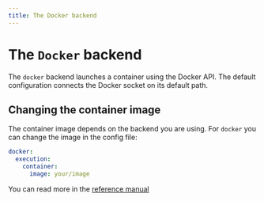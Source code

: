 ```yaml
---
title: The Docker backend
---
```


<h1>The <code>Docker</code> backend</h1>

The `docker` backend launches a container using the Docker API. The default configuration connects the Docker socket on its default path.

## Changing the container image

The container image depends on the backend you are using. For `docker` you can change the image in the config file:

```yaml
docker:
  execution:
    container:
      image: your/image
``` 

You can read more in the [reference manual](../reference/docker.md)
